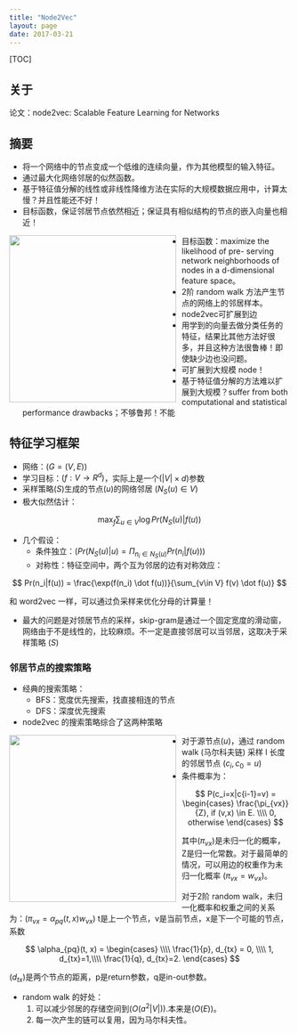```yaml
---
title: "Node2Vec"
layout: page
date: 2017-03-21
---
```

[TOC]

## 关于
论文：node2vec: Scalable Feature Learning for Networks


## 摘要
- 将一个网络中的节点变成一个低维的连续向量，作为其他模型的输入特征。
- 通过最大化网络邻居的似然函数。
- 基于特征值分解的线性或非线性降维方法在实际的大规模数据应用中，计算太慢？并且性能还不好！
- 目标函数，保证邻居节点依然相近；保证具有相似结构的节点的嵌入向量也相近！

<img src="/wiki/static/images/node2vec1.png" style="float:left;width:300px;margin-right:10px;" />

- 目标函数：maximize the likelihood of pre- serving network neighborhoods of nodes in a d-dimensional feature space。
- 2阶 random walk 方法产生节点的网络上的邻居样本。
- node2vec可扩展到边
- 用学到的向量去做分类任务的特征，结果比其他方法好很多，并且这种方法很鲁棒！即使缺少边也没问题。
- 可扩展到大规模 node！
- 基于特征值分解的方法难以扩展到大规模？suffer from both computational and statistical performance drawbacks；不够鲁邦！不能

## 特征学习框架
- 网络：$(G = (V, E))$
- 学习目标：$(f : V \rightarrow R^d)$，实际上是一个$(|V| \times d)$参数
- 采样策略$(S)$生成的节点$(u)$的网络邻居 $(N_S(u) \in V)$
- 极大似然估计：

$$
\max_f \sum_{u \in V} \log Pr(N_S(u)| f(u) )
$$

- 几个假设：
    - 条件独立：$( Pr(N_S(u)| u ) = \Pi_{n_i \in N_S(u)} Pr(n_i|f(u)) )$
    - 对称性：特征空间中，两个互为邻居的边有对称效应：

$$
Pr(n_i|f(u)) = \frac{\exp(f(n_i) \dot f(u))}{\sum_{v\in V} f(v) \dot f(u)}
$$

和 word2vec 一样，可以通过负采样来优化分母的计算量！

- 最大的问题是对领居节点的采样，skip-gram是通过一个固定宽度的滑动窗，网络由于不是线性的，比较麻烦。不一定是直接邻居可以当邻居，这取决于采样策略 $(S)$

### 邻居节点的搜索策略
- 经典的搜索策略：
    - BFS：宽度优先搜索，找直接相连的节点
    - DFS：深度优先搜索
- node2vec 的搜索策略综合了这两种策略

<img src="/wiki/static/images/node2vec2.png" style="float:left;width:300px;margin-right:10px;" />

- 对于源节点$(u)$，通过 random walk (马尔科夫链) 采样 l 长度的邻居节点 $(c_i, c_0=u)$
- 条件概率为：

$$
P(c_i=x|c{i-1}=v) = \begin{cases}
    \frac{\pi_{vx}}{Z}, if (v,x) \in E. \\\\
    0, otherwise
\end{cases}
$$

其中$(\pi_{vx})$是未归一化的概率，Z是归一化常数。对于最简单的情况，可以用边的权重作为未归一化概率
$(\pi_{vx} = w_{vx})$。

对于2阶 random walk，未归一化概率和权重之间的关系为：$(\pi_{vx} = \alpha_{pq}(t,x)w_{vx})$
t是上一个节点，v是当前节点，x是下一个可能的节点，系数

$$
\alpha_{pq}(t, x) = \begin{cases} \\\\
            \frac{1}{p}, d_{tx} = 0, \\\\
            1, d_{tx}=1,\\\\
            \frac{1}{q}, d_{tx}=2.
\end{cases}
$$

$(d_{tx})$是两个节点的距离，p是return参数，q是in-out参数。

- random walk 的好处：
    1. 可以减少邻居的存储空间到$(O(a^2|V|))$.本来是$(O(E))$。
    2. 每一次产生的链可以复用，因为马尔科夫性。
